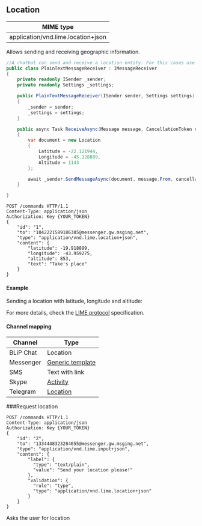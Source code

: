 ## Location
| MIME type                            |
|--------------------------------------|
| application/vnd.lime.location+json | 

Allows sending and receiving geographic information.

```csharp
//A chatbot can send and receive a location entity. For this cases use Location type:
public class PlainTextMessageReceiver : IMessageReceiver
{
    private readonly ISender _sender;
    private readonly Settings _settings;

    public PlainTextMessageReceiver(ISender sender, Settings settings)
    {
        _sender = sender;
        _settings = settings;
    }

    public async Task ReceiveAsync(Message message, CancellationToken cancellationToken)
    {
        var document = new Location
        {
            Latitude = -22.121944,
            Longitude = -45.128889,
            Altitude = 1143
        };

        await _sender.SendMessageAsync(document, message.From, cancellationToken);
    }

}
```

```http
POST /commands HTTP/1.1
Content-Type: application/json
Authorization: Key {YOUR_TOKEN}
{
    "id": "1",
    "to": "1042221589186385@messenger.gw.msging.net",
    "type": "application/vnd.lime.location+json",
    "content": {
        "latitude": -19.918899,
        "longitude": -43.959275,
        "altitude": 853,
        "text": "Take's place"
    }
}
```
#### Example

Sending a location with latitude, longitude and altitude:

For more details, check the [LIME protocol](http://limeprotocol.org/content-types.html#location) specification.

#### Channel mapping

| Channel              | Type                    |  
|--------------------|-------------------------|
| BLiP Chat          | Location             |
| Messenger          | [Generic template](https://developers.facebook.com/docs/messenger-platform/send-api-reference/generic-template)|
| SMS                | Text with link          |
| Skype              | [Activity](https://docs.botframework.com/en-us/skype/chat/#sending-messages-1)|
| Telegram           | [Location](https://core.telegram.org/bots/api#location)|

###Request location

```http
POST /commands HTTP/1.1
Content-Type: application/json
Authorization: Key {YOUR_TOKEN}
{
    "id": "2",
    "to": "1334448323284655@messenger.gw.msging.net",
    "type": "application/vnd.lime.input+json",
    "content": {
        "label": {
          "type": "text/plain",
          "value": "Send your location please!"
        },
        "validation": {
          "rule": "type",
          "type": "application/vnd.lime.location+json"
        }
    }
}
```

Asks the user for location


